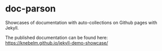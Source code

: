 # doc-parson
Showcases of documentation with auto-collections on Github pages with Jekyll. 

The published documentation can be found here:
https://knebelm.github.io/jekyll-demo-showcase/

